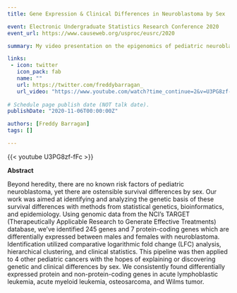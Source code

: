```yaml
---
title: Gene Expression & Clinical Differences in Neuroblastoma by Sex

event: Electronic Undergraduate Statistics Research Conference 2020
event_url: https://www.causeweb.org/usproc/eusrc/2020

summary: My video presentation on the epigenomics of pediatric neuroblastoma for eUSR 2020.  I tied for best video!

links:
 - icon: twitter
   icon_pack: fab
   name: ""
   url: https://twitter.com/freddybarragan_
   url_video: "https://www.youtube.com/watch?time_continue=2&v=U3PG8zf-fFc&feature=emb_logo"
   
# Schedule page publish date (NOT talk date).
publishDate: "2020-11-06T00:00:00Z"

authors: [Freddy Barragan]
tags: []

---
```


{{< youtube U3PG8zf-fFc >}}


**Abstract**


Beyond heredity, there are no known risk factors of pediatric neuroblastoma, yet there are ostensible survival differences by sex. Our work was aimed at identifying and analyzing the genetic basis of these survival differences with methods from statistical genetics, bioinformatics, and epidemiology. Using genomic data from the NCI’s TARGET (Therapeutically Applicable Research to Generate Effective Treatments) database, we’ve identified 245 genes and 7 protein-coding genes which are differentially expressed between males and females with neuroblastoma. Identification utilized comparative logarithmic fold change (LFC) analysis, hierarchical clustering, and clinical statistics. This pipeline was then applied to 4 other pediatric cancers with the hopes of explaining or discovering genetic and clinical differences by sex. We consistently found differentially expressed protein and non-protein-coding genes in acute lymphoblastic leukemia, acute myeloid leukemia, osteosarcoma, and Wilms tumor.